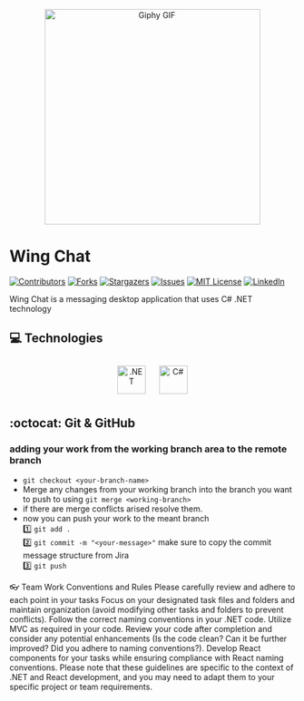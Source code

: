 <p align="center">
  <img src="[https://media.giphy.com/media/h2NRnIIEw6tv9emZSc/giphy.gif](https://i.pinimg.com/originals/ec/ec/36/ecec3687a972a20d8ba953b7f1bf4e43.gif)" width="380" height="380" alt="Giphy GIF">
</p>

# Wing Chat

[![Contributors][contributors-shield]][contributors-url]
[![Forks][forks-shield]][forks-url]
[![Stargazers][stars-shield]][stars-url]
[![Issues][issues-shield]][issues-url]
[![MIT License][license-shield]][license-url]
[![LinkedIn][linkedin-shield]][linkedin-url]

[contributors-shield]: https://img.shields.io/github/contributors/othneildrew/Best-README-Template.svg?style=for-the-badge
[contributors-url]: https://github.com/Nancy4Hany/WorkBridge/graphs/contributors
[forks-shield]: https://img.shields.io/github/forks/othneildrew/Best-README-Template.svg?style=for-the-badge
[forks-url]: https://github.com/Nancy4Hany/WorkBridge/network/members
[stars-shield]: https://img.shields.io/github/stars/othneildrew/Best-README-Template.svg?style=for-the-badge
[stars-url]: https://github.com/Nancy4Hany/WorkBridge/stargazers
[issues-shield]: https://img.shields.io/github/issues/othneildrew/Best-README-Template.svg?style=for-the-badge
[issues-url]: https://github.com/Nancy4Hany/WorkBridge/issues
[license-shield]: https://img.shields.io/github/license/othneildrew/Best-README-Template.svg?style=for-the-badge
[license-url]: https://github.com/Nancy4Hany/WorkBridge/master/LICENSE.txt
[linkedin-shield]: https://img.shields.io/badge/-LinkedIn-black.svg?style=for-the-badge&logo=linkedin&colorB=555
[linkedin-url]: https://www.linkedin.com/in/nancyhany/


Wing Chat is a messaging desktop application that uses C# .NET technology

 ## :computer: Technologies
<div align="center"> 

<img style="margin: 10px" src="https://encrypted-tbn0.gstatic.com/images?q=tbn:ANd9GcTjd5ZkLj0XJdCsJxhI-tz9sKo0gWPjJpe4IxsdKnNlj3GjgYVAODiKxVlVRYHIY9BNTTY&usqp=CAU" alt=".NET" height="50" /> 
<img style="margin: 10px" src="https://profilinator.rishav.dev/skills-assets/csharp-original.svg" alt="C#" height="50" /> 

</div>  


 ## :octocat: Git & GitHub 
### adding your work from the working branch area to the remote branch 
- `git checkout <your-branch-name>` <br> 
- Merge any changes from your working branch into the branch you want to push to using `git merge <working-branch>` <br> 
- if there are merge conflicts arised resolve them. <br>
- now you can push your work to the meant branch <br>
:one: `git add .`<br>
:two: `git commit -m "<your-message>"` make sure to copy the commit message structure from Jira <br>
:three: `git push` <br>


:eyeglasses: Team Work
Conventions and Rules
Please carefully review and adhere to each point in your tasks
Focus on your designated task files and folders and maintain organization (avoid modifying other tasks and folders to prevent conflicts).
Follow the correct naming conventions in your .NET code.
Utilize MVC as required in your code.
Review your code after completion and consider any potential enhancements (Is the code clean? Can it be further improved? Did you adhere to naming conventions?).
Develop React components for your tasks while ensuring compliance with React naming conventions.
Please note that these guidelines are specific to the context of .NET and React development, and you may need to adapt them to your specific project or team requirements.


<!-- This project is licensed under the MIT License - see the LICENSE file for details. -->
